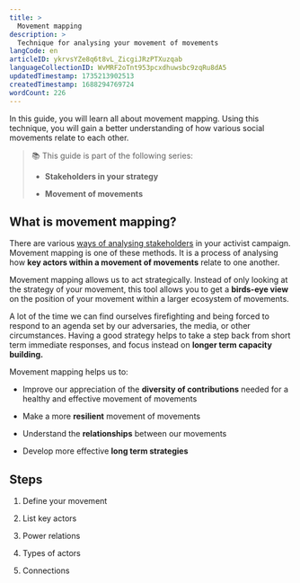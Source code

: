 ```yaml
---
title: >
  Movement mapping
description: >
  Technique for analysing your movement of movements
langCode: en
articleID: ykrvsYZe8q6t8vL_ZicgiJRzPTXuzqab
languageCollectionID: WvMRF2oTnt953pcxdhuwsbc9zqRu8dA5
updatedTimestamp: 1735213902513
createdTimestamp: 1688294769724
wordCount: 226
---
```


In this guide, you will learn all about movement mapping. Using this technique, you will gain a better understanding of how various social movements relate to each other.

> 📚 This guide is part of the following series:
> 
> -   **Stakeholders in your strategy**
>     
> -   **Movement of movements**
>     

## What is movement mapping?

There are various [ways of analysing stakeholders](/strategy/stakeholders) in your activist campaign. Movement mapping is one of these methods. It is a process of analysing how **key actors within a movement of movements** relate to one another.

Movement mapping allows us to act strategically. Instead of only looking at the strategy of your movement, this tool allows you to get a **birds-eye view** on the position of your movement within a larger ecosystem of movements.

A lot of the time we can find ourselves firefighting and being forced to respond to an agenda set by our adversaries, the media, or other circumstances. Having a good strategy helps to take a step back from short term immediate responses, and focus instead on **longer term capacity building.**

Movement mapping helps us to:

-   ﻿﻿Improve our appreciation of the **diversity of contributions** needed for a healthy and effective movement of movements
    
-   Make a more **resilient** movement of movements
    
-   Understand the **relationships** between our movements
    
-   ﻿﻿Develop more effective **long term strategies**
    

## Steps

1.  Define your movement
    
2.  List key actors
    
3.  Power relations
    
4.  Types of actors
    
5.  Connections